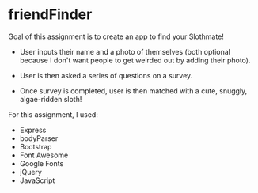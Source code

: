 # friendFinder

Goal of this assignment is to create an app to find your Slothmate! 

- User inputs their name and a photo of themselves (both optional because I don't want people to get weirded out by adding their photo). 

- User is then asked a series of questions on a survey. 

- Once survey is completed, user is then matched with a cute, snuggly, algae-ridden sloth! 

For this assignment, I used: 

- Express
- bodyParser
- Bootstrap
- Font Awesome
- Google Fonts
- jQuery
- JavaScript